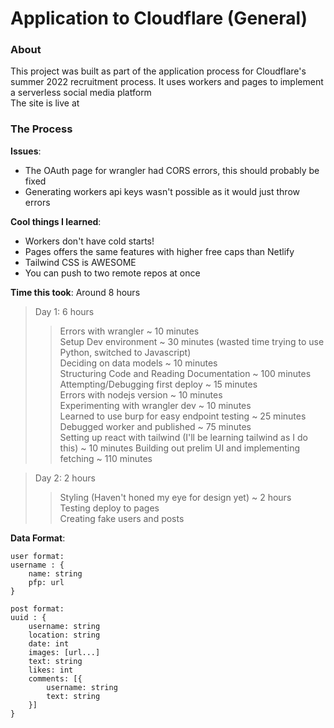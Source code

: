 # Application to Cloudflare (General)

### About
This project was built as part of the application process for Cloudflare's summer 2022 recruitment process.
It uses workers and pages to implement a serverless social media platform  
The site is live at <tbd>

### The Process

**Issues**:  
* The OAuth page for wrangler had CORS errors, this should probably be fixed
* Generating workers api keys wasn't possible as it would just throw errors

**Cool things I learned**:
* Workers don't have cold starts!
* Pages offers the same features with higher free caps than Netlify
* Tailwind CSS is AWESOME
* You can push to two remote repos at once

**Time this took**: Around 8 hours
> Day 1: 6 hours   
> >  Errors with wrangler ~ 10 minutes  
> >  Setup Dev environment ~ 30 minutes (wasted time trying to use Python, switched to Javascript)  
> >  Deciding on data models ~ 10 minutes  
> >  Structuring Code and Reading Documentation ~ 100 minutes  
> >  Attempting/Debugging first deploy ~ 15 minutes  
> >  Errors with nodejs version ~ 10 minutes  
> >  Experimenting with wrangler dev ~ 10 minutes  
> >  Learned to use burp for easy endpoint testing ~ 25 minutes  
> >  Debugged worker and published ~ 75 minutes  
> >  Setting up react with tailwind (I'll be learning tailwind as I do this) ~ 10 minutes
> >  Building out prelim UI and implementing fetching ~ 110 minutes 

> Day 2: 2 hours   
> >  Styling (Haven't honed my eye for design yet) ~ 2 hours  
> >  Testing deploy to pages  
> >  Creating fake users and posts  

**Data Format**:
```
user format:
username : {
    name: string
    pfp: url
}

post format:
uuid : {
    username: string
    location: string
    date: int
    images: [url...]
    text: string
    likes: int
    comments: [{
        username: string
        text: string
    }]
}
```